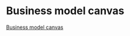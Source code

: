 # Business model canvas

[Business model canvas](../business-model-canvas/business-model-canvas.yml)